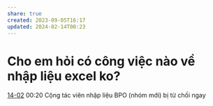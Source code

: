 ```yaml
---
share: true
created: 2023-09-05T16:17
updated: 2024-02-14T00:23
---
```


# Cho em hỏi có công việc nào về nhập liệu excel ko?
[14-02](14-02.md) 00:20 Cộng tác viên nhập liệu BPO (nhóm mới) bị từ chối ngay 